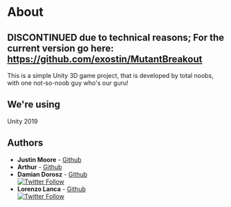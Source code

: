 # About
## DISCONTINUED due to technical reasons; For the current version go here: https://github.com/exostin/MutantBreakout
This is a simple Unity 3D game project, that is developed by total noobs, with one not-so-noob guy who's our guru!

## We're using
Unity 2019

## Authors
* **Justin Moore** - [Github](https://github.com/sirjust)
* **Arthur** - [Github](https://github.com/Soleis)
* **Damian Dorosz** - [Github](https://github.com/exostin)
<br>[![Twitter Follow](https://img.shields.io/twitter/follow/exostin.svg?style=social)](https://twitter.com/exostin)
* **Lorenzo Lanca** - [Github](https://github.com/lorenzo241)
<br>[![Twitter Follow](https://img.shields.io/twitter/follow/Lorenzo.svg?style=social)](https://twitter.com/Infinitygamez0_)
